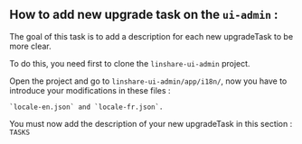 ## How to add new upgrade task on the `ui-admin` :

The goal of this task is to add a description for each new upgradeTask to be more clear.

To do this, you need first to clone the `linshare-ui-admin` project.

Open the project and go to `linshare-ui-admin/app/i18n/`, now you have to introduce your modifications in these files :

    `locale-en.json` and `locale-fr.json`.

You must now add the description of your new upgradeTask in this section : `TASKS`
